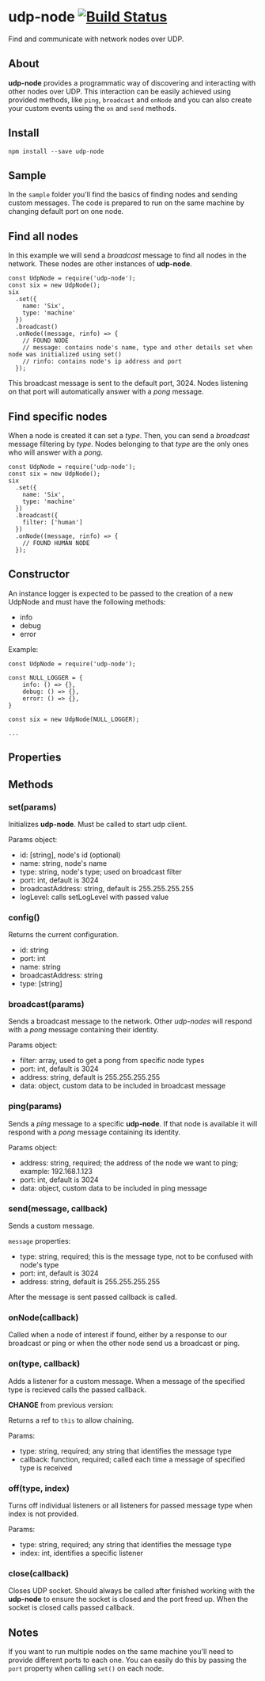 # udp-node [![Build Status](https://travis-ci.org/codealchemist/udp-node.svg?branch=master)](https://travis-ci.org/codealchemist/udp-node)

Find and communicate with network nodes over UDP.

## About

**udp-node** provides a programmatic way of discovering and interacting with other
nodes over UDP. This interaction can be easily achieved using provided methods, 
like `ping`, `broadcast` and `onNode` and you can also create your custom events
using the `on` and `send` methods.

## Install

`npm install --save udp-node`

## Sample

In the `sample` folder you'll find the basics of finding nodes and sending custom messages.
The code is prepared to run on the same machine by changing default port on one node.

## Find all nodes

In this example we will send a *broadcast* message to find all nodes in the network.
These nodes are other instances of **udp-node**.

```
const UdpNode = require('udp-node');
const six = new UdpNode();
six
  .set({
    name: 'Six',
    type: 'machine'
  })
  .broadcast()
  .onNode((message, rinfo) => {
    // FOUND NODE
    // message: contains node's name, type and other details set when node was initialized using set()
    // rinfo: contains node's ip address and port
  });
```

This broadcast message is sent to the default port, 3024.
Nodes listening on that port will automatically answer with a *pong* message.

## Find specific nodes

When a node is created it can set a _type_.
Then, you can send a *broadcast* message filtering by _type_.
Nodes belonging to that _type_ are the only ones who will answer with a *pong*.

```
const UdpNode = require('udp-node');
const six = new UdpNode();
six
  .set({
    name: 'Six',
    type: 'machine'
  })
  .broadcast({
    filter: ['human']
  })
  .onNode((message, rinfo) => {
    // FOUND HUMAN NODE
  });
```

## Constructor

An instance logger is expected to be passed to the creation of a new UdpNode and must have the following methods:

- info
- debug
- error

Example:
```
const UdpNode = require('udp-node');

const NULL_LOGGER = {
    info: () => {},
    debug: () => {},
    error: () => {},
}

const six = new UdpNode(NULL_LOGGER);

...
```

## Properties


## Methods

### set(params)

Initializes **udp-node**.
Must be called to start udp client.

Params object:
- id: \[string\], node's id (optional)
- name: string, node's name
- type: string, node's type; used on broadcast filter
- port: int, default is 3024
- broadcastAddress: string, default is 255.255.255.255
- logLevel: calls setLogLevel with passed value

### config()

Returns the current configuration.

- id: string
- port: int
- name: string
- broadcastAddress: string
- type: \[string\]

### broadcast(params)

Sends a broadcast message to the network.
Other *udp-nodes* will respond with a *pong* message containing their identity.

Params object:
- filter: array, used to get a pong from specific node types
- port: int, default is 3024
- address: string, default is 255.255.255.255
- data: object, custom data to be included in broadcast message

### ping(params)

Sends a *ping* message to a specific **udp-node**.
If that node is available it will respond with a *pong* message containing its identity.

Params object:
- address: string, required; the address of the node we want to ping; example: 192.168.1.123
- port: int, default is 3024
- data: object, custom data to be included in ping message

### send(message, callback)

Sends a custom message.

`message` properties:
- type: string, required; this is the message type, not to be confused with node's type
- port: int, default is 3024
- address: string, default is 255.255.255.255

After the message is sent passed callback is called.

### onNode(callback)

Called when a node of interest if found, either by a response to our broadcast or ping
or when the other node send us a broadcast or ping.

### on(type, callback)

Adds a listener for a custom message.
When a message of the specified type is recieved calls the passed callback.

**CHANGE** from previous version:

Returns a ref to `this` to allow chaining.

Params:
- type: string, required; any string that identifies the message type
- callback: function, required; called each time a message of specified type is received

### off(type, index)

Turns off individual listeners or all listeners for passed message type when index is not provided.

Params:
- type: string, required; any string that identifies the message type
- index: int, identifies a specific listener

### close(callback)

Closes UDP socket.
Should always be called after finished working with the **udp-node** to ensure the socket is closed and the port freed up.
When the socket is closed calls passed callback.

## Notes

If you want to run multiple nodes on the same machine you'll need to provide different ports to each one.
You can easily do this by passing the `port` property when calling `set()` on each node.
